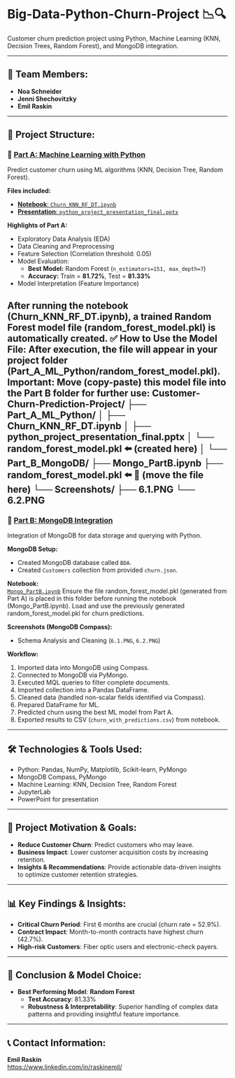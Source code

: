 # Big-Data-Python-Churn-Project 📉🔍
Customer churn prediction project using Python, Machine Learning (KNN, Decision Trees, Random Forest), and MongoDB integration.

---

## 👥 Team Members:
- **Noa Schneider** 
- **Jenni Shechovitzky** 
- **Emil Raskin** 
---

## 📁 Project Structure:

### 🚩 [Part A: Machine Learning with Python](Part_A_ML_Python/)
Predict customer churn using ML algorithms (KNN, Decision Tree, Random Forest).

**Files included:**
- [**Notebook**: `Churn_KNN_RF_DT.ipynb`](Part_A_ML_Python/Churn_KNN_RF_DT.ipynb)
- [**Presentation**: `python_project_presentation_final.pptx`](Part_A_ML_Python/python_project_presentation_final.pptx)

**Highlights of Part A:**
- Exploratory Data Analysis (EDA)
- Data Cleaning and Preprocessing
- Feature Selection (Correlation threshold: 0.05)
- Model Evaluation:
  - **Best Model:** Random Forest (`n_estimators=151, max_depth=7`)
  - **Accuracy:** Train = **81.72%**, Test = **81.33%**
- Model Interpretation (Feature Importance)

After running the notebook (Churn_KNN_RF_DT.ipynb), a trained Random Forest model file (random_forest_model.pkl) is automatically created.
✅ How to Use the Model File:
After execution, the file will appear in your project folder (Part_A_ML_Python/random_forest_model.pkl).
Important: Move (copy-paste) this model file into the Part B folder for further use:
Customer-Churn-Prediction-Project/
├── Part_A_ML_Python/
│   ├── Churn_KNN_RF_DT.ipynb
│   ├── python_project_presentation_final.pptx
│   └── random_forest_model.pkl  ⬅️ (created here)
│
└── Part_B_MongoDB/
    ├── Mongo_PartB.ipynb
    ├── random_forest_model.pkl  ⬅️ 📂 (move the file here)
    └── Screenshots/
        ├── 6.1.PNG
        └── 6.2.PNG
---

### 📌 [Part B: MongoDB Integration](Part_B_MongoDB/)
Integration of MongoDB for data storage and querying with Python.

**MongoDB Setup:**
- Created MongoDB database called `BDA`.
- Created `Customers` collection from provided `churn.json`.

**Notebook:**  
[`Mongo_PartB.ipynb`](Part_B_MongoDB/Mongo_PartB.ipynb)
Ensure the file random_forest_model.pkl (generated from Part A) is placed in this folder before running the notebook (Mongo_PartB.ipynb).
Load and use the previously generated random_forest_model.pkl for churn predictions.

**Screenshots (MongoDB Compass):**
- Schema Analysis and Cleaning (`6.1.PNG`, `6.2.PNG`)

**Workflow:**
1. Imported data into MongoDB using Compass.
2. Connected to MongoDB via PyMongo.
3. Executed MQL queries to filter complete documents.
4. Imported collection into a Pandas DataFrame.
5. Cleaned data (handled non-scalar fields identified via Compass).
6. Prepared DataFrame for ML.
7. Predicted churn using the best ML model from Part A.
8. Exported results to CSV (`churn_with_predictions.csv`) from notebook.

---

## 🛠️ Technologies & Tools Used:

- Python: Pandas, NumPy, Matplotlib, Scikit-learn, PyMongo
- MongoDB Compass, PyMongo
- Machine Learning: KNN, Decision Tree, Random Forest
- JupyterLab
- PowerPoint for presentation

---

## 🎯 Project Motivation & Goals:
- **Reduce Customer Churn**: Predict customers who may leave.
- **Business Impact**: Lower customer acquisition costs by increasing retention.
- **Insights & Recommendations**: Provide actionable data-driven insights to optimize customer retention strategies.

---

## 📊 Key Findings & Insights:
- **Critical Churn Period**: First 6 months are crucial (churn rate = 52.9%).
- **Contract Impact**: Month-to-month contracts have highest churn (42.7%).
- **High-risk Customers**: Fiber optic users and electronic-check payers.

---

## 🚀 Conclusion & Model Choice:
- **Best Performing Model**: **Random Forest**
  - **Test Accuracy**: 81.33%
  - **Robustness & Interpretability**: Superior handling of complex data patterns and providing insightful feature importance.

---

## 📞 Contact Information:
**Emil Raskin**  
https://www.linkedin.com/in/raskinemil/
